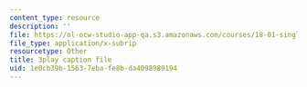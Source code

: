 ```yaml
---
content_type: resource
description: ''
file: https://ol-ocw-studio-app-qa.s3.amazonaws.com/courses/18-01-single-variable-calculus-fall-2006/1e0cb39b15637ebafe8bda4098989194_JXPe2J069c.srt
file_type: application/x-subrip
resourcetype: Other
title: 3play caption file
uid: 1e0cb39b-1563-7eba-fe8b-da4098989194
---
```

